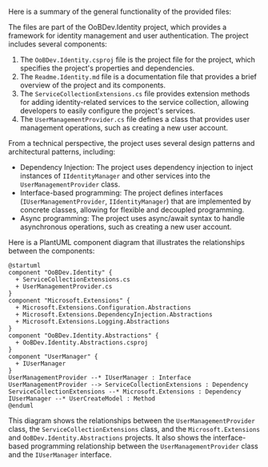 Here is a summary of the general functionality of the provided files:

The files are part of the OoBDev.Identity project, which provides a framework for identity management and user authentication. The project includes several components:

1. The `OoBDev.Identity.csproj` file is the project file for the project, which specifies the project's properties and dependencies.
2. The `Readme.Identity.md` file is a documentation file that provides a brief overview of the project and its components.
3. The `ServiceCollectionExtensions.cs` file provides extension methods for adding identity-related services to the service collection, allowing developers to easily configure the project's services.
4. The `UserManagementProvider.cs` file defines a class that provides user management operations, such as creating a new user account.

From a technical perspective, the project uses several design patterns and architectural patterns, including:

* Dependency Injection: The project uses dependency injection to inject instances of `IIdentityManager` and other services into the `UserManagementProvider` class.
* Interface-based programming: The project defines interfaces (`IUserManagementProvider`, `IIdentityManager`) that are implemented by concrete classes, allowing for flexible and decoupled programming.
* Async programming: The project uses async/await syntax to handle asynchronous operations, such as creating a new user account.

Here is a PlantUML component diagram that illustrates the relationships between the components:

```plantuml
@startuml
component "OoBDev.Identity" {
  + ServiceCollectionExtensions.cs
  + UserManagementProvider.cs
}
component "Microsoft.Extensions" {
  + Microsoft.Extensions.Configuration.Abstractions
  + Microsoft.Extensions.DependencyInjection.Abstractions
  + Microsoft.Extensions.Logging.Abstractions
}
component "OoBDev.Identity.Abstractions" {
  + OoBDev.Identity.Abstractions.csproj
}
component "UserManager" {
  + IUserManager
}
UserManagementProvider --* IUserManager : Interface
UserManagementProvider --> ServiceCollectionExtensions : Dependency
ServiceCollectionExtensions --* Microsoft.Extensions : Dependency
IUserManager --* UserCreateModel : Method
@enduml
```

This diagram shows the relationships between the `UserManagementProvider` class, the `ServiceCollectionExtensions` class, and the `Microsoft.Extensions` and `OoBDev.Identity.Abstractions` projects. It also shows the interface-based programming relationship between the `UserManagementProvider` class and the `IUserManager` interface.